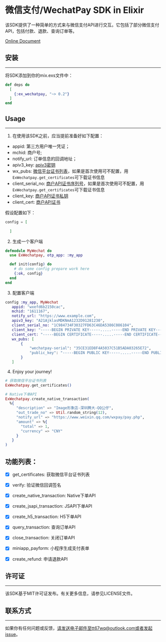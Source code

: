 <!-- MDOC !-->
# 微信支付/WechatPay SDK in Elixir
该SDK提供了一种简单的方式来与微信支付API进行交互。它包括了部分微信支付API，包括付款、退款、查询订单等。

[Online Document](https://hexdocs.pm/ex_wechatpay)

## 安装
---
将SDK添加到你的mix.exs文件中：

```Elixir
def deps do
  [
    {:ex_wechatpay, "~> 0.2"}
  ]
end
```

## Usage
---
1. 在使用该SDK之前，应当提前准备好如下配置：

- appid: 第三方用户唯一凭证；
- mchid: 商户号;
- notify_url: 订单信息的回调地址；
- apiv3_key: [apiv3密钥](https://pay.weixin.qq.com/wiki/doc/apiv3/wechatpay/wechatpay3_2.shtml)
- wx_pubs: [微信平台证书列表](https://pay.weixin.qq.com/wiki/doc/apiv3/apis/wechatpay5_1.shtml)，如果是首次使用可不配置，用`ExWechatpay.get_certificates`可下载证书信息
- client_serial_no: [商户API证书序列号](https://pay.weixin.qq.com/wiki/doc/apiv3/wechatpay/wechatpay7_0.shtml)，如果是首次使用可不配置，用`ExWechatpay.get_certificates`可下载证书信息
- client_key: [商户API证书私钥](https://pay.weixin.qq.com/wiki/doc/apiv3/wechatpay/wechatpay7_0.shtml)
- client_cert: [商户API证书](https://pay.weixin.qq.com/wiki/doc/apiv3/wechatpay/wechatpay7_0.shtml)

假设配置如下：
```Elixir
config = [
     
  ]
```

2. 生成一个客户端
```Elixir
defmodule MyWechat do
  use ExWechatpay, otp_app: :my_app

  def init(config) do
    # do some config prepare work here
    {:ok, config}
  end
end
```

3. 配置客户端
```Elixir
config :my_app, MyWechat
   appid: "wxefd6b2150cac",
   mchid: "1611167",
   notify_url: "https://www.example.com",
   apiv3_key: "A21AjklasMDKNmA1232D91281230",
   client_serial_no: "1C984734F30327FD63C46DA5386C086104",
   client_key: "-----BEGIN PRIVATE KEY-----.....-----END PRIVATE KEY-----\n",
   client_cert: "-----BEGIN CERTIFICATE-----.....-----END CERTIFICATE-----\n",
   wx_pubs: [
       {
           "wechatpay-serial": "35CE31ED8F4A5037C51B5ADA03265E72",
           "public_key": "-----BEGIN PUBLIC KEY-----.....-----END PUBLIC KEY-----\n"
       }
   ]
```

4. Enjoy your journey!
```Elixir
# 获取微信平台证书列表
ExWechatpay.get_certificates()

# Native下单API
ExWechatpay.create_native_transaction(
  %{
     "description" => "Image形象店-深圳腾大-QQ公仔",
     "out_trade_no" => Util.random_string(12),
     "notify_url" => "https://www.weixin.qq.com/wxpay/pay.php",
     "amount" => %{
       "total" => 1,
       "currency" => "CNY"
     }
   }
)
```

## 功能列表：

- [x] get_certificates: 获取微信平台证书列表
- [x] verify: 验证微信回调签名
- [x] create_native_transaction: Native下单API
- [x] create_jsapi_transaction: JSAPI下单API
- [x] create_h5_transaction: H5下单API
- [x] query_transaction: 查询订单API
- [x] close_transaction: 关闭订单API
- [x] miniapp_payform: 小程序生成支付表单
- [x] create_refund: 申请退款API


## 许可证
---
该SDK基于MIT许可证发布。有关更多信息，请参见LICENSE文件。


## 联系方式
---
如果你有任何问题或反馈，请发送电子邮件至tt67wq@outlook.com或者发起issue。



